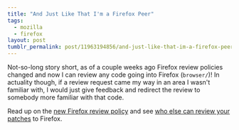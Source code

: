 ```yaml
---
title: "And Just Like That I'm a Firefox Peer"
tags:
  - mozilla
  - firefox
layout: post
tumblr_permalink: post/11963194856/and-just-like-that-im-a-firefox-peer
---
```


Not-so-long story short, as of a couple weeks ago Firefox review policies changed and now I can review any code going into Firefox (`browser/`)! In actuality though, if a review request came my way in an area I wasn't familiar with, I would just give feedback and redirect the review to somebody more familiar with that code.

Read up on the [new Firefox review policy](https://wiki.mozilla.org/Firefox/Code_Review) and see [who else can review your patches](https://wiki.mozilla.org/Modules/Firefox) to Firefox.
